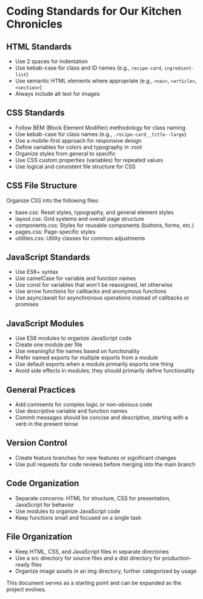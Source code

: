 # Coding Standards for Our Kitchen Chronicles

## HTML Standards
- Use 2 spaces for indentation
- Use kebab-case for class and ID names (e.g., `recipe-card`, `ingredient-list`)
- Use semantic HTML elements where appropriate (e.g., `<nav>`, `<article>`, `<section>`)
- Always include alt text for images

## CSS Standards
- Follow BEM (Block Element Modifier) methodology for class naming
- Use kebab-case for class names (e.g., `.recipe-card__title--large`)
- Use a mobile-first approach for responsive design
- Define variables for colors and typography in :root
- Organize styles from general to specific
- Use CSS custom properties (variables) for repeated values
- Use logical and consistent file structure for CSS

## CSS File Structure
Organize CSS into the following files:
- base.css: Reset styles, typography, and general element styles
- layout.css: Grid systems and overall page structure
- components.css: Styles for reusable components (buttons, forms, etc.)
- pages.css: Page-specific styles
- utilities.css: Utility classes for common adjustments

## JavaScript Standards
- Use ES6+ syntax
- Use camelCase for variable and function names
- Use const for variables that won't be reassigned, let otherwise
- Use arrow functions for callbacks and anonymous functions
- Use async/await for asynchronous operations instead of callbacks or promises

## JavaScript Modules
- Use ES6 modules to organize JavaScript code
- Create one module per file
- Use meaningful file names based on functionality
- Prefer named exports for multiple exports from a module
- Use default exports when a module primarily exports one thing
- Avoid side effects in modules; they should primarily define functionality

## General Practices
- Add comments for complex logic or non-obvious code
- Use descriptive variable and function names
- Commit messages should be concise and descriptive, starting with a verb in the present tense

## Version Control
- Create feature branches for new features or significant changes
- Use pull requests for code reviews before merging into the main branch

## Code Organization
- Separate concerns: HTML for structure, CSS for presentation, JavaScript for behavior
- Use modules to organize JavaScript code
- Keep functions small and focused on a single task

## File Organization
- Keep HTML, CSS, and JavaScript files in separate directories
- Use a src directory for source files and a dist directory for production-ready files
- Organize image assets in an img directory, further categorized by usage

This document serves as a starting point and can be expanded as the project evolves.
